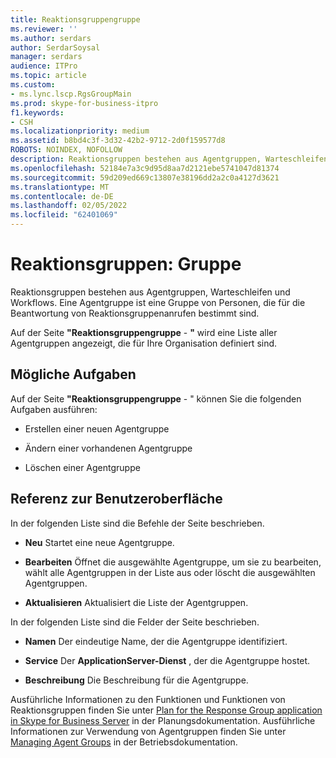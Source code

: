 ```yaml
---
title: Reaktionsgruppengruppe
ms.reviewer: ''
ms.author: serdars
author: SerdarSoysal
manager: serdars
audience: ITPro
ms.topic: article
ms.custom:
- ms.lync.lscp.RgsGroupMain
ms.prod: skype-for-business-itpro
f1.keywords:
- CSH
ms.localizationpriority: medium
ms.assetid: b8bd4c3f-3d32-42b2-9712-2d0f159577d8
ROBOTS: NOINDEX, NOFOLLOW
description: Reaktionsgruppen bestehen aus Agentgruppen, Warteschleifen und Workflows. Eine Agentgruppe ist eine Gruppe von Personen, die für die Beantwortung von Reaktionsgruppenanrufen bestimmt sind.
ms.openlocfilehash: 52184e7a3c9d95d8aa7d2121ebe5741047d81374
ms.sourcegitcommit: 59d209ed669c13807e38196dd2a2c0a4127d3621
ms.translationtype: MT
ms.contentlocale: de-DE
ms.lasthandoff: 02/05/2022
ms.locfileid: "62401069"
---
```

# <a name="response-groups-group"></a>Reaktionsgruppen: Gruppe

Reaktionsgruppen bestehen aus Agentgruppen, Warteschleifen und Workflows. Eine Agentgruppe ist eine Gruppe von Personen, die für die Beantwortung von Reaktionsgruppenanrufen bestimmt sind.

Auf der Seite **"Reaktionsgruppengruppe** - **"** wird eine Liste aller Agentgruppen angezeigt, die für Ihre Organisation definiert sind.

## <a name="tasks-you-can-perform"></a>Mögliche Aufgaben

Auf der Seite **"Reaktionsgruppengruppe** - " können Sie die folgenden Aufgaben ausführen:

- Erstellen einer neuen Agentgruppe

- Ändern einer vorhandenen Agentgruppe

- Löschen einer Agentgruppe

## <a name="ui-reference"></a>Referenz zur Benutzeroberfläche

In der folgenden Liste sind die Befehle der Seite beschrieben.

- **Neu** Startet eine neue Agentgruppe.

- **Bearbeiten** Öffnet die ausgewählte Agentgruppe, um sie zu bearbeiten, wählt alle Agentgruppen in der Liste aus oder löscht die ausgewählten Agentgruppen.

- **Aktualisieren** Aktualisiert die Liste der Agentgruppen.

In der folgenden Liste sind die Felder der Seite beschrieben.

- **Namen** Der eindeutige Name, der die Agentgruppe identifiziert.

- **Service** Der **ApplicationServer-Dienst** , der die Agentgruppe hostet.

- **Beschreibung** Die Beschreibung für die Agentgruppe.

Ausführliche Informationen zu den Funktionen und Funktionen von Reaktionsgruppen finden Sie unter [Plan for the Response Group application in Skype for Business Server](../../../plan-your-deployment/enterprise-voice-solution/response-group.md) in der Planungsdokumentation. Ausführliche Informationen zur Verwendung von Agentgruppen finden Sie unter [Managing Agent Groups](/previous-versions/office/lync-server-2013/lync-server-2013-managing-response-group-agent-groups) in der Betriebsdokumentation.